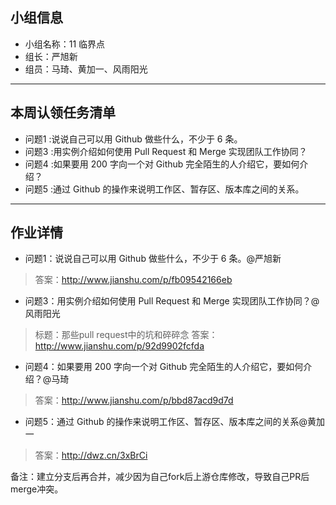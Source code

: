 
## 小组信息
- 小组名称：11 临界点
- 组长：严旭新
- 组员：马琦、黄加一、风雨阳光

----
## 本周认领任务清单
- 问题1 :说说自己可以用 Github 做些什么，不少于 6 条。
- 问题3 :用实例介绍如何使用 Pull Request 和 Merge 实现团队工作协同？
- 问题4 :如果要用 200 字向一个对 Github 完全陌生的人介绍它，要如何介绍？
- 问题5 :通过 Github 的操作来说明工作区、暂存区、版本库之间的关系。

------
## 作业详情
- 问题1：说说自己可以用 Github 做些什么，不少于 6 条。@严旭新
> 答案：http://www.jianshu.com/p/fb09542166eb

- 问题3：用实例介绍如何使用 Pull Request 和 Merge 实现团队工作协同？@风雨阳光
> 标题：那些pull request中的坑和碎碎念
> 答案：http://www.jianshu.com/p/92d9902fcfda

- 问题4：如果要用 200 字向一个对 Github 完全陌生的人介绍它，要如何介绍？@马琦
> 答案：http://www.jianshu.com/p/bbd87acd9d7d

- 问题5：通过 Github 的操作来说明工作区、暂存区、版本库之间的关系@黄加一
> 答案：http://dwz.cn/3xBrCi

备注：建立分支后再合并，减少因为自己fork后上游仓库修改，导致自己PR后merge冲突。

